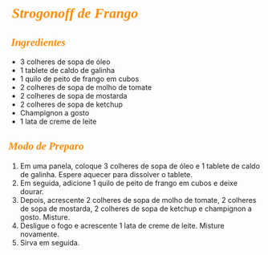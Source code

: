 # 														<span style = "color:DarkOrange "><span style="font-family:Arabic Typesetting"> *Strogonoff de Frango*</span> </span> 											





## <span style = "color:DarkOrange "><span style="font-family:Arabic Typesetting">  *Ingredientes*</span> </span>                                 



- 3 colheres de sopa de óleo
- 1 tablete de caldo de galinha
- 1 quilo de peito de frango em cubos  
- 2 colheres de sopa de molho de tomate
- 2 colheres de sopa de mostarda
- 2 colheres de sopa de ketchup
- Champignon a gosto
- 1 lata de creme de leite 



## <span style = "color:DarkOrange "><span style="font-family:Arabic Typesetting">  *Modo de Preparo*</span> </span>



1. Em uma panela, coloque 3 colheres de sopa de óleo e 1 tablete de caldo de galinha. Espere aquecer para dissolver o tablete.
2. Em seguida, adicione 1 quilo de peito de frango em cubos e deixe dourar.
3. Depois, acrescente 2 colheres de sopa de molho de tomate, 2 colheres de sopa de mostarda, 2 colheres de sopa de ketchup e champignon a gosto. Misture.
4. Desligue o fogo e acrescente 1 lata de creme de leite. Misture novamente.
5. Sirva em seguida.


